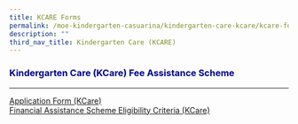 ```yaml
---
title: KCARE Forms
permalink: /moe-kindergarten-casuarina/kindergarten-care-kcare/kcare-forms/
description: ""
third_nav_title: Kindergarten Care (KCARE)
---
```

<h3 style="color:DarkBlue;">Kindergarten Care (KCare) Fee Assistance Scheme</h3>

---
[Application Form (KCare)](/files/MK@Casuarina/Forms/kcare%20additional%20subsidy%20application%20form%20may2023.pdf)<br>
[Financial Assistance Scheme Eligibility Criteria (KCare) ](/files/MK@Casuarina/Forms/kcare%20financial%20assistance%20scheme%20sep2022.pdf)